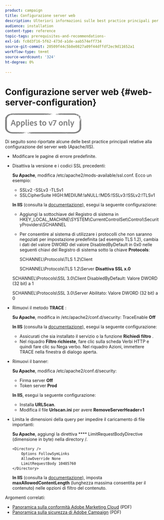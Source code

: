 ```yaml
---
product: campaign
title: Configurazione server web
description: Ulteriori informazioni sulle best practice principali per la configurazione del server web.
audience: installation
content-type: reference
topic-tags: prerequisites-and-recommendations-
exl-id: fc0d3f16-5f62-473d-a1de-aab574eff734
source-git-commit: 20509f44c5b8e0827a09f44dffdf2ec9d11652a1
workflow-type: tm+mt
source-wordcount: '324'
ht-degree: 0%

---
```


# Configurazione server web {#web-server-configuration}

![](../../assets/v7-only.svg)

Di seguito sono riportate alcune delle best practice principali relative alla configurazione del server web (Apache/IIS).

* Modificare le pagine di errore predefinite.

* Disattiva la versione e i codici SSL precedenti:

   **Su Apache**, modifica /etc/apache2/mods-available/ssl.conf. Ecco un esempio:

   * SSLv2 -SSLv3 -TLSv1
   * SSLCipherSuite HIGH:MEDIUM:!aNULL:!MD5:!SSLv3:!SSLv2:!TLSv1

   **In IIS**  (consulta la  [documentazione](https://support.microsoft.com/en-us/kb/245030)), esegui la seguente configurazione:

   * Aggiungi la sottochiave del Registro di sistema in HKEY_LOCAL_MACHINE\SYSTEM\CurrentControlSet\Control\SecurityProviders\SCHANNEL
   * Per consentire al sistema di utilizzare i protocolli che non saranno negoziati per impostazione predefinita (ad esempio TLS 1.2), cambia i dati del valore DWORD del valore DisabledByDefault in 0x0 nelle seguenti chiavi del Registro di sistema sotto la chiave **Protocols**:

      SCHANNEL\Protocols\TLS 1.2\Client

      SCHANNEL\Protocols\TLS 1.2\Server
   **Disattiva SSL x.0**

   SCHANNEL\Protocols\SSL 3.0\Client DisabledByDefault: Valore DWORD (32 bit) a 1

   SCHANNEL\Protocols\SSL 3.0\Server Abilitato: Valore DWORD (32 bit) a 0

* Rimuovi il metodo **TRACE** :

   **Su Apache**, modifica in /etc/apache2/conf.d/security: TraceEnable  **Off**

   **In IIS**  (consulta la  [documentazione](https://www.iis.net/configreference/system.webserver/security/requestfiltering/verbs)), esegui la seguente configurazione:

   * Assicurati che sia installato il servizio o la funzione **Richiedi filtro** .
   * Nel riquadro **Filtro richieste**, fare clic sulla scheda Verbi HTTP e quindi fare clic su Nega verbo. Nel riquadro Azioni, immettere TRACE nella finestra di dialogo aperta.

* Rimuovi il banner:

   **Su Apache**, modifica /etc/apache2/conf.d/security:

   * Firma server **Off**
   * Token server **Prod**

   **In IIS**, esegui la seguente configurazione:

   * Installa **URLScan**.
   * Modifica il file **Urlscan.ini** per avere **RemoveServerHeader=1**


* Limita le dimensioni della query per impedire il caricamento di file importanti:

   **Su Apache**, aggiungi la direttiva  **** LimitRequestBodyDirective (dimensione in byte) nella directory /.

   ```
   <Directory />
       Options FollowSymLinks
       AllowOverride None
       LimitRequestBody 10485760
   </Directory>
   ```

   **In IIS**  (consulta la  [documentazione](http://www.iis.net/configreference/system.webserver/security/requestfiltering/requestlimits)), imposta  **maxAllowedContentLength**  (lunghezza massima consentita per il contenuto) nelle opzioni di filtro del contenuto.

Argomenti correlati:

* [Panoramica sulla conformità Adobe Marketing Cloud](https://marketing.adobe.com/resources/help/en_US/xref/Adobe-Marketing-Cloud-Privacy-and-Security-Overview.pdf)  (PDF)
* [Panoramica sulla sicurezza di Adobe Campaign](https://wwwimages.adobe.com/content/dam/acom/en/marketing-cloud/campaign/pdfs/54658.en.campaign.wp.adb-security.pdf)  (PDF)
